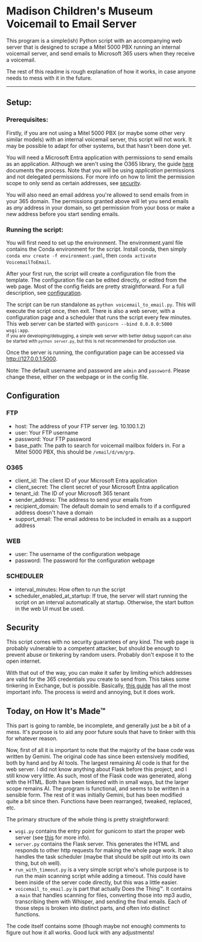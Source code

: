 # Madison Children's Museum Voicemail to Email Server

This program is a simple(ish) Python script with an accompanying web server that is designed to scrape a Mitel 5000 PBX running an internal voicemail server, and send emails to Microsoft 365 users when they receive a voicemail. 

The rest of this readme is rough explanation of how it works, in case anyone needs to mess with it in the future.

---

## Setup:
### Prerequisites:
Firstly, if you are not using a Mitel 5000 PBX (or maybe some other very similar models) with an internal voicemail server, this script will not work. It may be possible to adapt for other systems, but that hasn't been done yet.

You will need a Microsoft Entra application with permissions to send emails as an application. Although we aren't using the O365 library, the guide [here](https://o365.github.io/python-o365/latest/getting_started.html#oauth-setup-prerequisite) documents the process. Note that you will be using *application* permissions and not delegated permissions. For more info on how to limit the permission scope to only send as certain addresses, see [security](#security).

You will also need an email address you're allowed to send emails from in your 365 domain. The permissions granted above will let you send emails as *any* address in your domain, so get permission from your boss or make a new address before you start sending emails.

### Running the script:
You will first need to set up the environment. The environment.yaml file contains the Conda environment for the script. Install conda, then simply `conda env create -f environment.yaml`, then `conda activate VoicemailToEmail`.

After your first run, the script will create a configuration file from the template. The configuration file can be edited directly, or edited from the web page. Most of the config fields are pretty straightforward. For a full description, see [configuration](#configuration).

The script can be run standalone as `python voicemail_to_email.py`. This will execute the script once, then exit. 
There is also a web server, with a configuration page and a scheduler that runs the script every few minutes. This web server can be started with `gunicorn --bind 0.0.0.0:5000 wsgi:app`. 
</br><small>If you are developing/debugging, a simple web server with better debug support can also be started with `python server.py`, but this is not recommended for production use.</small> 

Once the server is running, the configuration page can be accessed via http://127.0.0.1:5000. 

Note: The default username and password are `admin` and `password`. Please change these, either on the webpage or in the config file.


## Configuration
### FTP
- host: The address of your FTP server (eg. 10.100.1.2)
- user: Your FTP username
- password: Your FTP password
- base_path: The path to search for voicemail mailbox folders in. For a Mitel 5000 PBX, this should be `/vmail/d/vm/grp`. 

### O365
- client_id: The client ID of your Microsoft Entra application
- client_secret: The client secret of your Microsoft Entra application
- tenant_id: The ID of your Microsoft 365 tenant
- sender_address: The address to send your emails from
- recipient_domain: The default domain to send emails to if a configured address doesn't have a domain
- support_email: The email address to be included in emails as a support address

### WEB
- user: The username of the configuration webpage
- password: The password for the configuration webpage

### SCHEDULER
- interval_minutes: How often to run the script
- scheduler_enabled_at_startup: If true, the server will start running the script on an interval automatically at startup. Otherwise, the start button in the web UI must be used.

## Security
This script comes with no security guarantees of any kind. The web page is probably vulnerable to a competent attacker, but should be enough to prevent abuse or tinkering by random users. Probably don't expose it to the open internet.

With that out of the way, you can make it safer by limiting which addresses are valid for the 365 credentials you create to send from. This takes some tinkering in Exchange, but is possible. Basically, [this guide](https://cloudkreise.de/?p=270) has all the most important info. The process is weird and annoying, but it does work.

## Today, on How It's Made™
This part is going to ramble, be incomplete, and generally just be a bit of a mess. It's purpose is to aid any poor future souls that have to tinker with this for whatever reason.

Now, first of all it is important to note that the majority of the base code was written by Gemini. The original code has since been extensively modified, both by hand and by AI tools. The largest remaining AI code is that for the web server. I did not know anything about Flask before this project, and I still know very little. As such, most of the Flask code was generated, along with the HTML. Both have been tinkered with in small ways, but the larger scope remains AI. The program is functional, and seems to be written in a sensible form. The rest of it was initially Gemini, but has been modified quite a bit since then. Functions have been rearranged, tweaked, replaced, etc. 

The primary structure of the whole thing is pretty straightforward:
- `wsgi.py` contains the entry point for gunicorn to start the proper web server (see [this](https://www.digitalocean.com/community/tutorials/how-to-serve-flask-applications-with-gunicorn-and-nginx-on-ubuntu-18-04) for more info).
- `server.py` contains the Flask server. This generates the HTML and responds to other http requests for making the whole page work. It also handles the task scheduler (maybe that should be split out into its own thing, but oh well).
- `run_with_timeout.py` is a very simple script who's whole purpose is to run the main scanning script while adding a timeout. This could have been inside of the server code directly, but this was a little easier.
- `voicemail_to_email.py` is part that actually Does the Thing™. It contains a `main` that handles scanning for files, converting those into mp3 audio, transcribing them with Whisper, and sending the final emails. Each of those steps is broken into distinct parts, and often into distinct functions. 

The code itself contains some (though maybe not enough) comments to figure out how it all works. Good luck with any adjustments!